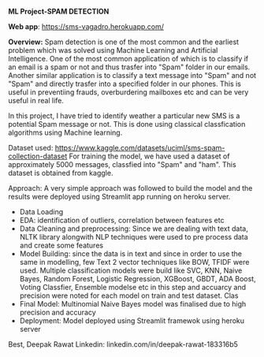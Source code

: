 **ML Project-SPAM DETECTION**

**Web app**: https://sms-vagadro.herokuapp.com/

**Overview:** Spam detection is one of the most common and the earliest problem which was solved using Machine Learning and Artificial Intelligence. One of the most common application of which is to classify if an email is a spam or not and thus trasfer into "Spam" folder in our emails. Another similar application is to classify a text message into "Spam" and not "Spam" and directly trasfer into a specified folder in our phones. This is useful in preventiing frauds, overburdering mailboxes etc and can be very useful in real life. 

In this project, I have tried to identify weather a particular new SMS is a potential Spam message or not. This is done using classical classfication algorithms using Machine learning. 

Dataset used: https://www.kaggle.com/datasets/uciml/sms-spam-collection-dataset
For training the model, we have used a dataset of approximately 5000 messages, classfied into "Spam" and "ham". This dataset is obtained from kaggle. 

Approach: A very simple approach was followed to build the model and the results were deployed using Streamlit app running on heroku server.
- Data Loading
- EDA: identification of outliers, correlation between features etc
- Data Cleaning and preprocessing: Since we are dealing with text data, NLTK library alongwith NLP techniques were used to pre process data and create some features 
- Model Building: since the data is in text and since in order to use the same in modelling, few Text 2 vector techniques like BOW, TFIDF were used. Multiple classification models were build like SVC, KNN, Naive Bayes, Random Forest, Logistic Regression, XGBoost, GBDT, ADA Boost, Voting Classfier, Ensemble modelse etc in this step and accuarcy and precision were noted for each model on train and test dataset. Clas
- Final Model: Multinomial Naive Bayes model was finalised due to high precision and accuracy
- Deployment: Model deployed using Streamlit framewok using heroku server


Best,
Deepak Rawat
Linkedin: linkedin.com/in/deepak-rawat-183316b5

